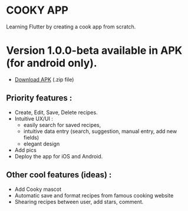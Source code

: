 # COOKY APP
Learning Flutter by creating a cook app from scratch.

# Version 1.0.0-beta available in APK (for android only).
- [Download APK](cooky-APK-1.0.0-beta.zip) (.zip file)

 ## Priority features : 
- Create, Edit, Save, Delete recipes.
- Intuitive UX/UI :
  - easily search for saved recipes,
  - intuitive data entry (search, suggestion, manual entry, add new fields)
  - elegant design
- Add pics
- Deploy the app for iOS and Android. 

 ## Other cool features (ideas) : 
 - Add Cooky mascot
 - Automatic save and format recipes from famous cooking website
 - Shearing recipes between user, add stars, comment.

